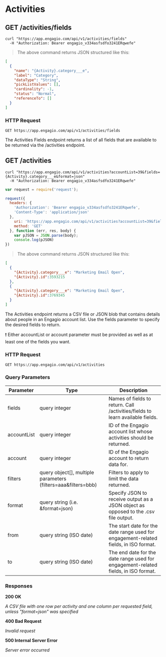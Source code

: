# Activities

## GET /activities/fields

```shell
curl "https://app.engagio.com/api/v1/activities/fields"
  -H "Authorization: Bearer engagio_v334asfsdfo3241ERqwefe"
```

> The above command returns JSON structured like this:

```json
[
  {
    "name": "{Activity}.category___e",
    "label": "Category",
    "dataType": "String",
    "pickListValues": [],
    "cardinality": -1,
    "status": "Normal",
    "referenceTo": []
  }
]
```

### HTTP Request

`GET https://app.engagio.com/api/v1/activities/fields`

The Activities Fields endpoint returns a list of all fields that are available to be returned via the /activities endpoint.

## GET /activities

```shell
curl "https://app.engagio.com/api/v1/activities?accountList=39&fields={Activity}.category___e&format=json"
  -H "Authorization: Bearer engagio_v334asfsdfo3241ERqwefe"
```

```javascript
var request = require('request');

request({
  headers: {
    'Authorization': 'Bearer engagio_v334asfsdfo3241ERqwefe',
    'Content-Type': 'application/json'
  },
    uri: 'https://app.engagio.com/api/v1/activities?accountList=39&fields={Activity}.category___e&format=json',
    method: 'GET'
  }, function (err, res, body) {
    var pJSON = JSON.parse(body);
    console.log(pJSON)
})
```

> The above command returns JSON structured like this:

```json
[
  {
    "{Activity}.category___e": "Marketing Email Open",
    "{Activity}.id":3593215
  },
  {
    "{Activity}.category___e": "Marketing Email Open",
    "{Activity}.id":3769345
  }
]
```

The Activities endpoint returns a CSV file or JSON blob that contains details about people in an Engagio account list. Use the fields parameter to specify the desired fields to return.

❗ Either accountList or account parameter must be provided as well as at least one of the fields you want.

### HTTP Request

`GET https://app.engagio.com/api/v1/activities`

### Query Parameters

Parameter | Type | Description
--------- | ---- | -----------
fields | query integer | Names of fields to return. Call /activities/fields to learn available fields.
accountList | query integer  | ID of the Engagio account list whose activities should be returned.
account | query integer  | ID of the Engagio account to return data for.
filters | query object[], multiple parameters (filters=aaa&filters=bbb) | Filters to apply to limit the data returned.
format | query string (i.e. &format=json)  | Specify JSON to receive output as a JSON object as opposed to the .csv file output.
from | query string (ISO date) | The start date for the date range used for engagement-related fields, in ISO format.
to | query string (ISO date) | The end date for the date range used for engagement-related fields, in ISO format.

### Responses
<aside class="success">
<b>200 OK</b>
</aside>

*A CSV file with one row per activity and one column per requested field, unless "format=json" was specified*

<aside class="alert">
<b>400 Bad Request</b>
</aside>

*Invalid request*

<aside class="warning">
<b>500 Internal Server Error</b>
</aside>

*Server error occurred*
